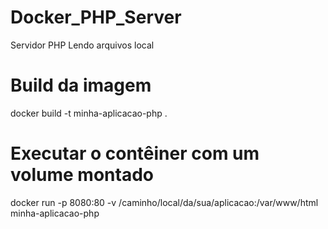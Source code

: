 # Docker_PHP_Server
Servidor PHP Lendo arquivos local

# Build da imagem
docker build -t minha-aplicacao-php .

# Executar o contêiner com um volume montado
docker run -p 8080:80 -v /caminho/local/da/sua/aplicacao:/var/www/html minha-aplicacao-php


